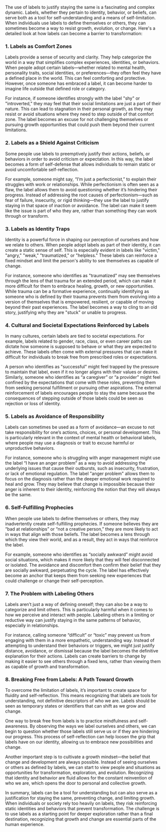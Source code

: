 The use of labels to justify staying the same is a fascinating and complex dynamic. Labels, whether they pertain to identity, behavior, or beliefs, can serve both as a tool for self-understanding and a means of self-limitation. When individuals use labels to define themselves or others, they can sometimes become a way to resist growth, evolution, or change. Here's a detailed look at how labels can become a barrier to transformation:

### 1. **Labels as Comfort Zones**

Labels provide a sense of security and clarity. They help categorize the world in a way that simplifies complex experiences, identities, or behaviors. When people adopt certain labels—whether related to mental health, personality traits, social identities, or preferences—they often feel they have a defined place in the world. This can feel comforting and protective. However, once someone has embraced a label, it can become harder to imagine life outside that defined role or category.

For instance, if someone identifies strongly with the label "shy" or "introverted," they may feel that their social limitations are just a part of their nature. This can lead to stagnation in their personal growth, as they may resist or avoid situations where they need to step outside of that comfort zone. The label becomes an excuse for not challenging themselves or pursuing growth opportunities that could push them beyond their current limitations.

### 2. **Labels as a Shield Against Criticism**

Some people use labels to preemptively justify their actions, beliefs, or behaviors in order to avoid criticism or expectation. In this way, the label becomes a form of self-defense that allows individuals to remain static or avoid uncomfortable self-reflection.

For example, someone might say, “I’m just a perfectionist,” to explain their struggles with work or relationships. While perfectionism is often seen as a flaw, the label allows them to avoid questioning whether it’s hindering their progress. Instead of addressing the root causes of perfectionism—such as fear of failure, insecurity, or rigid thinking—they use the label to justify staying in that space of inaction or avoidance. The label can make it seem like the issue is part of who they are, rather than something they can work through or transform.

### 3. **Labels as Identity Traps**

Identity is a powerful force in shaping our perception of ourselves and how we relate to others. When people adopt labels as part of their identity, it can create a static sense of self. This is especially evident in labels like "victim," "angry," "weak," "traumatized," or "helpless." These labels can reinforce a fixed mindset and limit the person's ability to see themselves as capable of change.

For instance, someone who identifies as "traumatized" may see themselves through the lens of that trauma for an extended period, which can make it more difficult for them to embrace healing, growth, or new opportunities. While trauma can be a formative experience, continually identifying as someone who is defined by their trauma prevents them from evolving into a version of themselves that is empowered, resilient, or capable of moving beyond their past experiences. The label becomes a way to cling to an old story, justifying why they are "stuck" or unable to progress.

### 4. **Cultural and Societal Expectations Reinforced by Labels**

In many cultures, certain labels are tied to societal expectations. For example, labels related to gender, race, class, or even career paths can dictate how someone is supposed to behave or what they are expected to achieve. These labels often come with external pressures that can make it difficult for individuals to break free from prescribed roles or expectations.

A person who identifies as "successful" might feel trapped by the pressure to maintain that label, even if it no longer aligns with their values or desires. Similarly, someone who identifies as “a caregiver” or “a provider” might feel confined by the expectations that come with these roles, preventing them from seeking personal fulfillment or pursuing other aspirations. The external reinforcement of labels encourages people to stay the same because the consequences of stepping outside of those labels could be seen as rejection or loss of identity.

### 5. **Labels as Avoidance of Responsibility**

Labels can sometimes be used as a form of avoidance—an excuse to not take responsibility for one’s actions, choices, or personal development. This is particularly relevant in the context of mental health or behavioral labels, where people may use a diagnosis or trait to excuse harmful or unproductive behaviors.

For instance, someone who is struggling with anger management might use the label “I have an anger problem” as a way to avoid addressing the underlying issues that cause their outbursts, such as insecurity, frustration, or lack of emotional regulation. The label "anger problem" allows them to focus on the diagnosis rather than the deeper emotional work required to heal and grow. They may believe that change is impossible because their anger is inherent to their identity, reinforcing the notion that they will always be the same.

### 6. **Self-Fulfilling Prophecies**

When people use labels to define themselves or others, they may inadvertently create self-fulfilling prophecies. If someone believes they are “bad at relationships” or “not a creative person,” they are more likely to act in ways that align with those beliefs. The label becomes a lens through which they view their world, and as a result, they act in ways that reinforce the label.

For example, someone who identifies as “socially awkward” might avoid social situations, which makes it more likely that they will feel disconnected or isolated. The avoidance and discomfort then confirm their belief that they are socially awkward, perpetuating the cycle. The label has effectively become an anchor that keeps them from seeking new experiences that could challenge or change their self-perception.

### 7. **The Problem with Labeling Others**

Labels aren’t just a way of defining oneself; they can also be a way to categorize and limit others. This is particularly harmful when it comes to how we perceive and interact with people. Labeling others in a limiting or reductive way can justify staying in the same patterns of behavior, especially in relationships.

For instance, calling someone “difficult” or “toxic” may prevent us from engaging with them in a more empathetic, understanding way. Instead of attempting to understand their behaviors or triggers, we might just justify distance, avoidance, or dismissal because the label becomes the definitive explanation for their actions. Labels can create barriers to change by making it easier to see others through a fixed lens, rather than viewing them as capable of growth and transformation.

### 8. **Breaking Free from Labels: A Path Toward Growth**

To overcome the limitation of labels, it’s important to create space for fluidity and self-reflection. This means recognizing that labels are tools for understanding, not definitive descriptors of who we are. Labels should be seen as temporary states or identifiers that can shift as we grow and change.

One way to break free from labels is to practice mindfulness and self-awareness. By observing the ways we label ourselves and others, we can begin to question whether those labels still serve us or if they are hindering our progress. This process of self-reflection can help loosen the grip that labels have on our identity, allowing us to embrace new possibilities and change.

Another important step is to cultivate a growth mindset—the belief that change and development are always possible. Instead of seeing ourselves or others as defined by labels, we can start to view people and situations as opportunities for transformation, exploration, and evolution. Recognizing that identity and behavior are fluid allows for the constant reinvention of who we are, which opens the door to personal and collective growth.

In summary, labels can be a tool for understanding but can also serve as a justification for staying the same, preventing change, and limiting growth. When individuals or society rely too heavily on labels, they risk reinforcing static identities and behaviors that prevent transformation. The challenge is to use labels as a starting point for deeper exploration rather than a final destination, recognizing that growth and change are essential parts of the human experience.